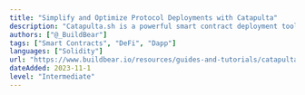 ```yaml
---
title: "Simplify and Optimize Protocol Deployments with Catapulta"
description: "Catapulta.sh is a powerful smart contract deployment tool designed to streamline your deployment process."
authors: ["@_BuildBear"]
tags: ["Smart Contracts", "DeFi", "Dapp"]
languages: ["Solidity"]
url: "https://www.buildbear.io/resources/guides-and-tutorials/catapulta"
dateAdded: 2023-11-1
level: "Intermediate"
---
```

